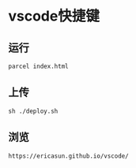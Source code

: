# vscode快捷键

## 运行
`parcel index.html`

## 上传
`sh ./deploy.sh`

## 浏览
`https://ericasun.github.io/vscode/`